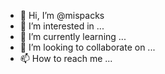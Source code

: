 - 👋 Hi, I’m @mispacks
- 👀 I’m interested in ...
- 🌱 I’m currently learning ...
- 💞️ I’m looking to collaborate on ...
- 📫 How to reach me ...

<!---
mispacks/mispacks is a ✨ special ✨ repository because its `README.md` (this file) appears on your GitHub profile.
You can click the Preview link to take a look at your changes.
--->
